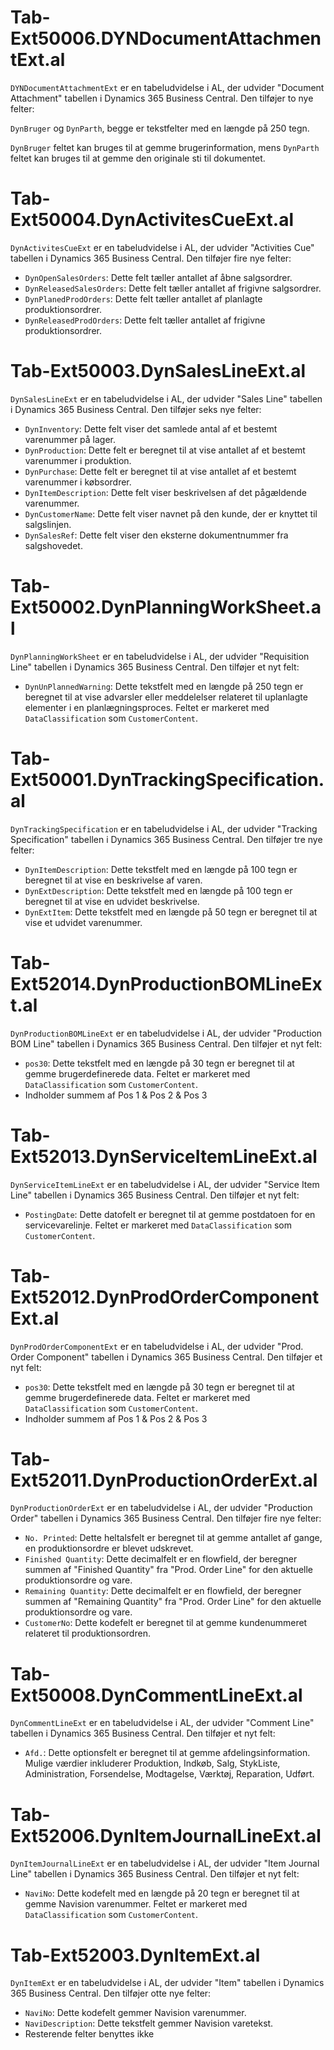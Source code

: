 # Tab-Ext50006.DYNDocumentAttachmentExt.al

`DYNDocumentAttachmentExt` er en tabeludvidelse i AL, der udvider "Document Attachment" tabellen i Dynamics 365 Business Central. Den tilføjer to nye felter: 

`DynBruger` og `DynParth`, begge er tekstfelter med en længde på 250 tegn. 

`DynBruger` feltet kan bruges til at gemme brugerinformation, mens `DynParth` feltet kan bruges til at gemme den originale sti til dokumentet.

# Tab-Ext50004.DynActivitesCueExt.al

`DynActivitesCueExt` er en tabeludvidelse i AL, der udvider "Activities Cue" tabellen i Dynamics 365 Business Central. Den tilføjer fire nye felter:

- `DynOpenSalesOrders`: Dette felt tæller antallet af åbne salgsordrer.
- `DynReleasedSalesOrders`: Dette felt tæller antallet af frigivne salgsordrer.
- `DynPlanedProdOrders`: Dette felt tæller antallet af planlagte produktionsordrer.
- `DynReleasedProdOrders`: Dette felt tæller antallet af frigivne produktionsordrer.

# Tab-Ext50003.DynSalesLineExt.al

`DynSalesLineExt` er en tabeludvidelse i AL, der udvider "Sales Line" tabellen i Dynamics 365 Business Central. Den tilføjer seks nye felter:

- `DynInventory`: Dette felt viser det samlede antal af et bestemt varenummer på lager.
- `DynProduction`: Dette felt er beregnet til at vise antallet af et bestemt varenummer i produktion.
- `DynPurchase`: Dette felt er beregnet til at vise antallet af et bestemt varenummer i købsordrer.
- `DynItemDescription`: Dette felt viser beskrivelsen af det pågældende varenummer.
- `DynCustomerName`: Dette felt viser navnet på den kunde, der er knyttet til salgslinjen.
- `DynSalesRef`: Dette felt viser den eksterne dokumentnummer fra salgshovedet.


# Tab-Ext50002.DynPlanningWorkSheet.al

`DynPlanningWorkSheet` er en tabeludvidelse i AL, der udvider "Requisition Line" tabellen i Dynamics 365 Business Central. Den tilføjer et nyt felt:

- `DynUnPlannedWarning`: Dette tekstfelt med en længde på 250 tegn er beregnet til at vise advarsler eller meddelelser relateret til uplanlagte elementer i en planlægningsproces. Feltet er markeret med `DataClassification` som `CustomerContent`.


# Tab-Ext50001.DynTrackingSpecification.al

`DynTrackingSpecification` er en tabeludvidelse i AL, der udvider "Tracking Specification" tabellen i Dynamics 365 Business Central. Den tilføjer tre nye felter:

- `DynItemDescription`: Dette tekstfelt med en længde på 100 tegn er beregnet til at vise en beskrivelse af varen.
- `DynExtDescription`: Dette tekstfelt med en længde på 100 tegn er beregnet til at vise en udvidet beskrivelse.
- `DynExtItem`: Dette tekstfelt med en længde på 50 tegn er beregnet til at vise et udvidet varenummer.

# Tab-Ext52014.DynProductionBOMLineExt.al

`DynProductionBOMLineExt` er en tabeludvidelse i AL, der udvider "Production BOM Line" tabellen i Dynamics 365 Business Central. Den tilføjer et nyt felt:

- `pos30`: Dette tekstfelt med en længde på 30 tegn er beregnet til at gemme brugerdefinerede data. Feltet er markeret med `DataClassification` som `CustomerContent`.
- Indholder summem af Pos 1 & Pos 2 & Pos 3

# Tab-Ext52013.DynServiceItemLineExt.al

`DynServiceItemLineExt` er en tabeludvidelse i AL, der udvider "Service Item Line" tabellen i Dynamics 365 Business Central. Den tilføjer et nyt felt:

- `PostingDate`: Dette datofelt er beregnet til at gemme postdatoen for en servicevarelinje. Feltet er markeret med `DataClassification` som `CustomerContent`.


# Tab-Ext52012.DynProdOrderComponentExt.al

`DynProdOrderComponentExt` er en tabeludvidelse i AL, der udvider "Prod. Order Component" tabellen i Dynamics 365 Business Central. Den tilføjer et nyt felt:

- `pos30`: Dette tekstfelt med en længde på 30 tegn er beregnet til at gemme brugerdefinerede data. Feltet er markeret med `DataClassification` som `CustomerContent`.
-  Indholder summem af Pos 1 & Pos 2 & Pos 3

# Tab-Ext52011.DynProductionOrderExt.al

`DynProductionOrderExt` er en tabeludvidelse i AL, der udvider "Production Order" tabellen i Dynamics 365 Business Central. Den tilføjer fire nye felter:

- `No. Printed`: Dette heltalsfelt er beregnet til at gemme antallet af gange, en produktionsordre er blevet udskrevet.
- `Finished Quantity`: Dette decimalfelt er en flowfield, der beregner summen af "Finished Quantity" fra "Prod. Order Line" for den aktuelle produktionsordre og vare.
- `Remaining Quantity`: Dette decimalfelt er en flowfield, der beregner summen af "Remaining Quantity" fra "Prod. Order Line" for den aktuelle produktionsordre og vare.
- `CustomerNo`: Dette kodefelt er beregnet til at gemme kundenummeret relateret til produktionsordren.  


# Tab-Ext50008.DynCommentLineExt.al

`DynCommentLineExt` er en tabeludvidelse i AL, der udvider "Comment Line" tabellen i Dynamics 365 Business Central. Den tilføjer et nyt felt:

- `Afd.`: Dette optionsfelt er beregnet til at gemme afdelingsinformation. Mulige værdier inkluderer Produktion, Indkøb, Salg, StykListe, Administration, Forsendelse, Modtagelse, Værktøj, Reparation, Udført.


# Tab-Ext52006.DynItemJournalLineExt.al

`DynItemJournalLineExt` er en tabeludvidelse i AL, der udvider "Item Journal Line" tabellen i Dynamics 365 Business Central. Den tilføjer et nyt felt:

- `NaviNo`: Dette kodefelt med en længde på 20 tegn er beregnet til at gemme Navision varenummer. Feltet er markeret med `DataClassification` som `CustomerContent`.



# Tab-Ext52003.DynItemExt.al

`DynItemExt` er en tabeludvidelse i AL, der udvider "Item" tabellen i Dynamics 365 Business Central. Den tilføjer otte nye felter:

- `NaviNo`: Dette kodefelt gemmer Navision varenummer.
- `NaviDescription`: Dette tekstfelt gemmer Navision varetekst.
- Resterende felter benyttes ikke


